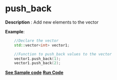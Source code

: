 # push_back

**Description** : Add new elements to the vector

**Example**:
```cpp
    //Declare the vector  
    std::vector<int> vector1;

    //Function to push_back values to the vector
    vector1.push_back(1);
    vector1.push_back(2);

```
**[See Sample code](snippets/vector/push_back.cpp)**
**[Run Code](https://rextester.com/JBQCG9959)**